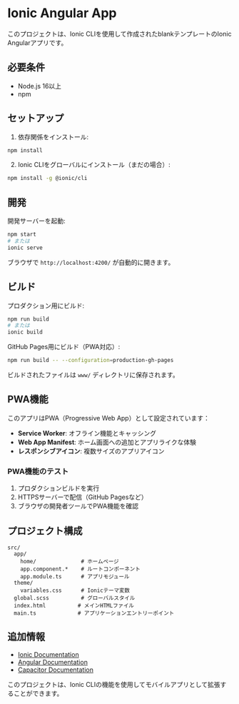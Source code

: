# Ionic Angular App

このプロジェクトは、Ionic CLIを使用して作成されたblankテンプレートのIonic Angularアプリです。

## 必要条件

- Node.js 16以上
- npm

## セットアップ

1. 依存関係をインストール:
```bash
npm install
```

2. Ionic CLIをグローバルにインストール（まだの場合）:
```bash
npm install -g @ionic/cli
```

## 開発

開発サーバーを起動:
```bash
npm start
# または
ionic serve
```

ブラウザで `http://localhost:4200/` が自動的に開きます。

## ビルド

プロダクション用にビルド:
```bash
npm run build
# または
ionic build
```

GitHub Pages用にビルド（PWA対応）:
```bash
npm run build -- --configuration=production-gh-pages
```

ビルドされたファイルは `www/` ディレクトリに保存されます。

## PWA機能

このアプリはPWA（Progressive Web App）として設定されています：

- **Service Worker**: オフライン機能とキャッシング
- **Web App Manifest**: ホーム画面への追加とアプリライクな体験
- **レスポンシブアイコン**: 複数サイズのアプリアイコン

### PWA機能のテスト

1. プロダクションビルドを実行
2. HTTPSサーバーで配信（GitHub Pagesなど）
3. ブラウザの開発者ツールでPWA機能を確認

## プロジェクト構成

```
src/
  app/
    home/              # ホームページ
    app.component.*    # ルートコンポーネント
    app.module.ts      # アプリモジュール
  theme/
    variables.css      # Ionicテーマ変数
  global.scss          # グローバルスタイル
  index.html          # メインHTMLファイル
  main.ts             # アプリケーションエントリーポイント
```

## 追加情報

- [Ionic Documentation](https://ionicframework.com/docs)
- [Angular Documentation](https://angular.io/docs)
- [Capacitor Documentation](https://capacitorjs.com/docs)

このプロジェクトは、Ionic CLIの機能を使用してモバイルアプリとして拡張することができます。